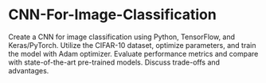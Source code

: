 # CNN-For-Image-Classification
Create a CNN for image classification using Python, TensorFlow, and Keras/PyTorch. Utilize the CIFAR-10 dataset, optimize parameters, and train the model with Adam optimizer. Evaluate performance metrics and compare with state-of-the-art pre-trained models. Discuss trade-offs and advantages.
